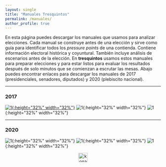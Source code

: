 ```yaml
---
layout: single
title: "Manuales Tresquintos"
permalink: /manuales/
author_profile: true
---
```


En esta página puedes descargar los manuales que usamos para analizar elecciones. Cada manual se construye antes de una elección y sirve como guía para identificar todos los *pressure points* de una contienda. Contiene información electoral histórica y coyuntural. También incluye análisis de escenarios antes de la elección. En **tresquintos** usamos estos manuales para preparar elecciones y para estar listos para evaluar los resultados después de solo minutos que se comienzan a escrutar las mesas. Abajo puedes encontrar enlaces para descargar los manuales de 2017 (presidenciales, senadores, diputados) y 2020 (plebiscito nacional).


---
### 2017

[![1](/images/manual_2017_1.png){:height="32%" width="32%"}](https://www.dropbox.com/s/tyq65zvoy0zyv9d/v.%202017.pdf?dl=0) ![1](/images/manual_2017_2.png){:height="32%" width="32%"} ![1](/images/manual_2017_3.png){:height="32%" width="32%"}


---
### 2020

![1](/images/manual_2020_1.png){:height="32%" width="32%"} ![1](/images/manual_2020_2.png){:height="32%" width="32%"} ![1](/images/manual_2020_3.png){:height="32%" width="32%"}


<!-- NES -->
<style>
.aligncenter {
    text-align: center;
}
</style>
<p class="aligncenter">
    <img src="/images/nes.png" width="30" height="30" alt="konami" />
</p>
<script src="/js/topsecret.js"></script>


<!-- Favicon -->
<link rel="apple-touch-icon" sizes="180x180" href="/apple-touch-icon.png">
<link rel="icon" type="image/png" sizes="32x32" href="/favicon-32x32.png">
<link rel="icon" type="image/png" sizes="16x16" href="/favicon-16x16.png">
<link rel="manifest" href="/site.webmanifest">
<link rel="mask-icon" href="/safari-pinned-tab.svg" color="#5bbad5">
<meta name="msapplication-TileColor" content="#b91d47">
<meta name="theme-color" content="#ffffff">
